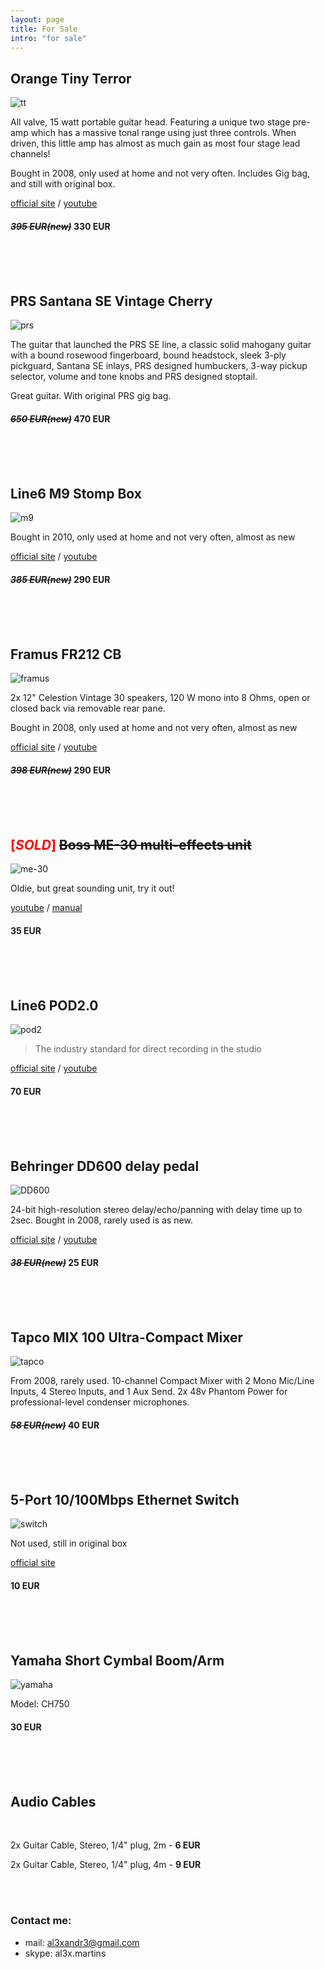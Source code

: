 ```yaml
---
layout: page
title: For Sale
intro: "for sale"
---
```


## Orange Tiny Terror

![tt](http://www.orangeamps.com/wp-content/uploads/2010/06/tiny-terror-d.jpg)

All valve, 15 watt portable guitar head. Featuring a unique two stage pre-amp which has a massive tonal range using just three controls. When driven, this little amp has almost as much gain as most four stage lead channels!

Bought in 2008, only used at home and not very often. Includes Gig bag, and still with original box.

[official site](http://www.orangeamps.com/tiny-terror-head/) / [youtube](http://www.youtube.com/results?search_query=orange+tiny+terror)

#### *<strike>395 EUR(new)</strike>* **330 EUR**

<br/><br/><br/>

## PRS Santana SE Vintage Cherry

![prs](http://farm6.static.flickr.com/5287/5281926702_7f98d6ac99.jpg)

The guitar that launched the PRS SE line, a classic solid mahogany guitar with a bound rosewood fingerboard, bound headstock, sleek 3-ply pickguard, Santana SE inlays, PRS designed humbuckers, 3-way pickup selector, volume and tone knobs and PRS designed stoptail.

Great guitar. With original PRS gig bag.

#### *<strike>650 EUR(new)</strike>* **470 EUR**

<br/><br/><br/>

## Line6 M9 Stomp Box

![m9](http://www.musicencyclopedia2004.com/eng/lessonsreviews/line6_m9_stompbox_modeler.jpg)

Bought in 2010, only used at home and not very often, almost as new

[official site](http://line6.com/m9/) / [youtube](http://www.youtube.com/results?search_query=line6+m9)

#### *<strike>385 EUR(new)</strike>* **290 EUR**

<br/><br/><br/>

## Framus FR212 CB

![framus](http://images.thomann.de/pics/prod/179559.jpg)

2x 12" Celestion Vintage 30 speakers, 120 W mono into 8 Ohms, open or closed back via removable rear pane.

Bought in 2008, only used at home and not very often, almost as new

[official site](http://www.framus.de/modules/produkte/produkt.php?submenuID=14172&katID=11076&cl=EN) / [youtube](www.youtube.com/results?search_query=Framus+FR212)


#### *<strike>398 EUR(new)</strike>* **290 EUR**

<br/><br/><br/>

##  <font color="red">[*SOLD*] </font> <strike>Boss ME-30 multi-effects unit</strike>

![me-30](http://www.roland.co.jp/products/boss/image/ME-30/ME-30.jpg)

Oldie, but great sounding unit, try it out!

[youtube](http://www.youtube.com/results?search_query=boss+me-30) / [manual](ftp://ftp.roland.co.uk/productsupport/ME-30/01_ME-30_OM.pdf)

#### **35 EUR**

<br/><br/><br/>


## Line6 POD2.0

![pod2](http://www.musiciansbuy.com/mmMBCOM/images/Line6_pod20.jpg)

> The industry standard for direct recording in the studio

[official site](http://line6.com/pod20/) / [youtube](http://www.youtube.com/results?search_query=line+6+pod+2)

#### **70 EUR**

<br/><br/><br/>

## Behringer DD600 delay pedal

![DD600](http://www.americanmusical.com/ItemImages/Large/78578.jpg)

24-bit high-resolution stereo delay/echo/panning with delay time up to 2sec. Bought in 2008, rarely used is as new.

[official site](http://www.behringer.com/EN/Products/DD600.aspx) / [youtube](http://www.youtube.com/results?search_query=dd600+behringer)

#### *<strike>38 EUR(new)</strike>* **25 EUR**

<br/><br/><br/>

## Tapco MIX 100 Ultra-Compact Mixer

![tapco](http://www.dv247.com/assets/products/32398_p.jpg)

From 2008, rarely used. 10-channel Compact Mixer with 2 Mono Mic/Line Inputs, 4 Stereo Inputs, and 1 Aux Send. 2x 48v Phantom Power for professional-level condenser microphones.

#### *<strike>58 EUR(new)</strike>* **40 EUR**

<br/><br/><br/>

## 5-Port 10/100Mbps Ethernet Switch

![switch](http://www.trendnet.com/image/products/photo/TE100-S50g_d1_1.jpg)

Not used, still in original box

[official site](http://www.trendnet.com/products/proddetail.asp?prod=515_TE100-S50g&cat=114)

#### **10 EUR**

<br/><br/><br/>

## Yamaha Short Cymbal Boom/Arm 

![yamaha](http://images.miretail.com/products/full/Yamaha/633543993002616988.jpg)

Model: CH750

#### **30 EUR**

<br/><br/><br/>

## Audio Cables

<br/>

2x Guitar Cable, Stereo, 1/4" plug, 2m - **6 EUR**

2x Guitar Cable, Stereo, 1/4" plug, 4m - **9 EUR**

<br/><br/>

### Contact me:

 - mail: al3xandr3@gmail.com
 - skype: al3x.martins
